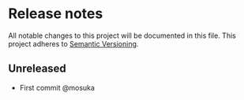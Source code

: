 # Release notes
All notable changes to this project will be documented in this file.
This project adheres to [Semantic Versioning](http://semver.org/).

## Unreleased
- First commit @mosuka
